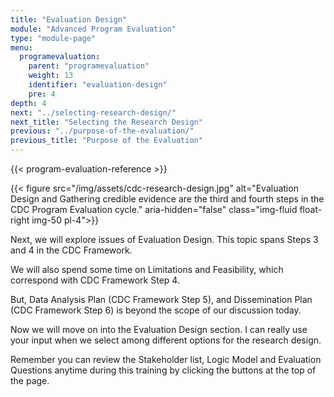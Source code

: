 ```yaml
---
title: "Evaluation Design"
module: "Advanced Program Evaluation"
type: "module-page"
menu:
  programevaluation:
    parent: "programevaluation"
    weight: 13
    identifier: "evaluation-design"
    pre: 4
depth: 4
next: "../selecting-research-design/"
next_title: "Selecting the Research Design"
previous: "../purpose-of-the-evaluation/"
previous_title: "Purpose of the Evaluation"
---
```


{{< program-evaluation-reference >}}

{{< figure src="/img/assets/cdc-research-design.jpg" alt="Evaluation Design and Gathering credible evidence are the third and fourth steps in the CDC Program Evaluation cycle." aria-hidden="false" class="img-fluid float-right img-50 pl-4">}}

Next, we will explore issues of Evaluation Design. This topic spans Steps 3 and 4 in the CDC Framework.

We will also spend some time on Limitations and Feasibility, which correspond with CDC Framework Step 4.

But, Data Analysis Plan (CDC Framework Step 5), and Dissemination Plan (CDC Framework Step 6) is beyond the scope of our discussion today.

Now we will move on into the Evaluation Design section. I can really use your input when we select among different options for the research design.

<div class="alert alert-primary mt-5">
  Remember you can review the Stakeholder list, Logic Model and Evaluation Questions anytime during this training by clicking the buttons at the top of the page.
</div>
